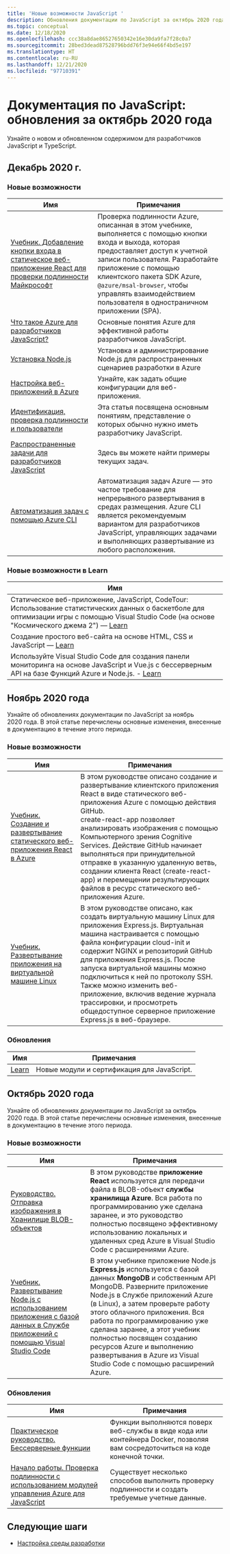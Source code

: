 ```yaml
---
title: 'Новые возможности JavaScript '
description: Обновления документации по JavaScript за октябрь 2020 года
ms.topic: conceptual
ms.date: 12/18/2020
ms.openlocfilehash: ccc38a8dae86527650342e16e30da9fa7f28c0a7
ms.sourcegitcommit: 28bed3dead87528796bdd76f3e94e66f4bd5e197
ms.translationtype: HT
ms.contentlocale: ru-RU
ms.lasthandoff: 12/21/2020
ms.locfileid: "97710391"
---
```

# <a name="javascript-docs-whats-new-for-october-2020"></a>Документация по JavaScript: обновления за октябрь 2020 года

Узнайте о новом и обновленном содержимом для разработчиков JavaScript и TypeScript.

## <a name="2020-december"></a>Декабрь 2020 г.

### <a name="whats-new"></a>Новые возможности

|Имя|Примечания|
|---------------------------------------|--|
|[Учебник. Добавление кнопки входа в статическое веб-приложение React для проверки подлинности Майкрософт](./tutorial/single-page-application-azure-login-button-sdk-msal.md)|Проверка подлинности Azure, описанная в этом учебнике, выполняется с помощью кнопки входа и выхода, которая предоставляет доступ к учетной записи пользователя. Разработайте приложение с помощью клиентского пакета SDK Azure, `@azure/msal-browser`, чтобы управлять взаимодействием пользователя в одностраничном приложении (SPA).|
|[Что такое Azure для разработчиков JavaScript?](core/what-is-azure-for-javascript-development.md)|Основные понятия Azure для эффективной работы разработчиков JavaScript.|
|[Установка Node.js](core/install-nodejs-develop-azure-sdk-project.md)|Установка и администрирование Node.js для распространенных сценариев разработки в Azure|
|[Настройка веб-приложений в Azure](how-to/configure-web-app-settings.md)|Узнайте, как задать общие конфигурации для веб-приложения.|
|[Идентификация, проверка подлинности и пользователи](concepts/identity-authentication-users.md)|Эта статья посвящена основным понятиям, представление о которых обычно нужно иметь разработчику JavaScript.|
|[Распространенные задачи для разработчиков JavaScript](how-to/common-javascript-tasks.md)|Здесь вы можете найти примеры текущих задач.|
|[Автоматизация задач с помощью Azure CLI](core/automate-tasks-with-azure-cli.md)|Автоматизация задач Azure — это частое требование для непрерывного развертывания в средах размещения. Azure CLI является рекомендуемым вариантом для разработчиков JavaScript, управляющих задачами и выполняющих развертывание из любого расположения.|

### <a name="whats-new-in-learn"></a>Новые возможности в Learn


|Имя|
|---------------------------------------|
|Статическое веб-приложение, JavaScript, CodeTour: Использование статистических данных о баскетболе для оптимизации игры с помощью Visual Studio Code (на основе "Космического джема 2") — [Learn](https://docs.microsoft.com/learn/paths/optimize-basketball-games-with-machine-learning/)|
|Создание простого веб-сайта на основе HTML, CSS и JavaScript — [Learn](https://docs.microsoft.com/learn/modules/build-simple-website/)|
|Используйте Visual Studio Code для создания панели мониторинга на основе JavaScript и Vue.js с бессерверным API на базе Функций Azure и Node.js. - [Learn](https://docs.microsoft.com/learn/modules/build-api-azure-functions)|

## <a name="2020-november"></a>Ноябрь 2020 года

Узнайте об обновлениях документации по JavaScript за ноябрь 2020 года. В этой статье перечислены основные изменения, внесенные в документацию в течение этого периода.

### <a name="whats-new"></a>Новые возможности

|Имя|Примечания|
|---------------------------------------|--|
|[Учебник. Создание и развертывание статического веб-приложения React в Azure](./tutorial/static-web-app/introduction.md)|В этом руководстве описано создание и развертывание клиентского приложения React в виде статического веб-приложения Azure с помощью действия GitHub.<br>create-react-app позволяет анализировать изображения с помощью Компьютерного зрения Cognitive Services. Действие GitHub начинает выполняться при принудительной отправке в указанную удаленную ветвь, создании клиента React (create-react-app) и перемещении результирующих файлов в ресурс статического веб-приложения Azure.|
|[Учебник. Развертывание приложения на виртуальной машине Linux](./tutorial/nodejs-virtual-machine-vm/introduction.md)|В этом руководстве описано, как создать виртуальную машину Linux для приложения Express.js. Виртуальная машина настраивается с помощью файла конфигурации cloud-init и содержит NGINX и репозиторий GitHub для приложения Express.js. После запуска виртуальной машины можно подключиться к ней по протоколу SSH. Также можно изменить веб-приложение, включив ведение журнала трассировки, и просмотреть общедоступное серверное приложение Express.js в веб-браузере.|

### <a name="whats-updated"></a>Обновления

|Имя|Примечания|
|---------------------------------------|--|
|[Learn](learn-azure-javascript.md)|Новые модули и сертификация для JavaScript.|

## <a name="2020-october"></a>Октябрь 2020 года

Узнайте об обновлениях документации по JavaScript за октябрь 2020 года. В этой статье перечислены основные изменения, внесенные в документацию в течение этого периода.

### <a name="whats-new"></a>Новые возможности

|Имя|Примечания|
|---------------------------------------|--|
|[Руководство. Отправка изображения в Хранилище BLOB-объектов](./tutorial/browser-file-upload-azure-storage-blob.md)|В этом руководстве **приложение React** используется для передачи файла в BLOB-объект **службы хранилища Azure**. Вся работа по программированию уже сделана заранее, и это руководство полностью посвящено эффективному использованию локальных и удаленных сред Azure в Visual Studio Code с расширениями Azure.|
|[Учебник. Развертывание Node.js с использованием приложения с базой данных в Службе приложений с помощью Visual Studio Code](./tutorial/deploy-nodejs-mongodb-app-service-from-visual-studio-code.md)|В этом учебнике приложение Node.js **Express.js** используется с базой данных **MongoDB** и собственным API MongoDB. Разверните приложение Node.js в Службе приложений Azure (в Linux), а затем проверьте работу этого облачного приложения. Вся работа по программированию уже сделана заранее, а этот учебник полностью посвящен созданию ресурсов Azure и выполнению развертывания в Azure из Visual Studio Code с помощью расширений Azure.|

### <a name="whats-updated"></a>Обновления

|Имя|Примечания|
|---------------------------------------|--|
|[Практическое руководство. Бессерверные функции](how-to/develop-serverless-apps.md)|Функции выполняются поверх веб-службы в виде кода или контейнера Docker, позволяя вам сосредоточиться на коде конечной точки.|
|[Начало работы. Проверка подлинности с использованием модулей управления Azure для JavaScript](core/node-sdk-azure-authenticate.md)|Существует несколько способов выполнить проверку подлинности и создать требуемые учетные данные.|

## <a name="next-steps"></a>Следующие шаги

* [Настройка среды разработки](./core/configure-local-development-environment.md)